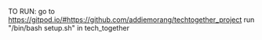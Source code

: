 TO RUN:
go to https://gitpod.io/#https://github.com/addiemorang/techtogether_project
run "/bin/bash setup.sh" in tech_together